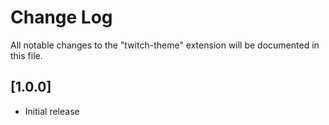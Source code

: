 # Change Log
All notable changes to the "twitch-theme" extension will be documented in this file.

## [1.0.0]
- Initial release